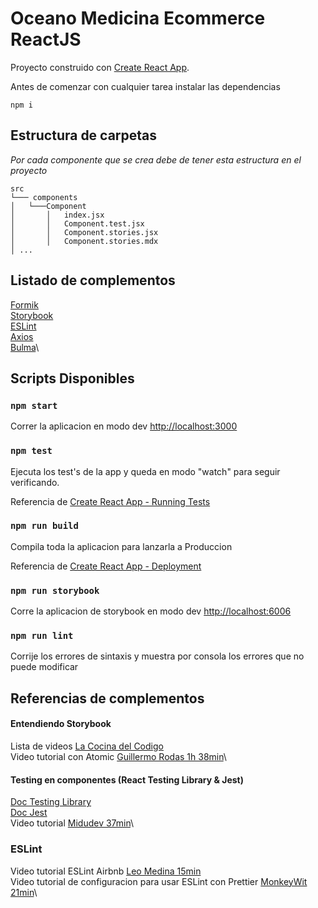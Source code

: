 # Oceano Medicina Ecommerce ReactJS

Proyecto construido con [Create React App](https://github.com/facebook/create-react-app).

Antes de comenzar con cualquier tarea instalar las dependencias

```console
npm i
```

## Estructura de carpetas
*Por cada componente que se crea debe de tener esta estructura en el proyecto*
```
src
└─── components
│   └───Component
│       │   index.jsx
│       │   Component.test.jsx
│       │   Component.stories.jsx
│       │   Component.stories.mdx
│ ...
```


## Listado de complementos
[Formik](https://formik.org/docs/overview)\
[Storybook](https://storybook.js.org/docs/react/get-started/introduction)\
[ESLint](https://eslint.org/docs/latest/user-guide/getting-started)\
[Axios](https://axios-http.com/docs/example)\
[Bulma](https://bulma.io/documentation/)\

## Scripts Disponibles

### `npm start`

Correr la aplicacion en modo dev [http://localhost:3000](http://localhost:3000)


### `npm test`

Ejecuta los test's de la app y queda en modo "watch" para seguir verificando.

Referencia de [Create React App - Running Tests](https://facebook.github.io/create-react-app/docs/running-tests)

### `npm run build`

Compila toda la aplicacion para lanzarla a Produccion

Referencia de [Create React App - Deployment](https://facebook.github.io/create-react-app/docs/deployment)

### `npm run storybook`

Corre la aplicacion de storybook en modo dev [http://localhost:6006](http://localhost:6006)

### `npm run lint`

Corrije los errores de sintaxis y muestra por consola los errores que no puede modificar

## Referencias de complementos

#### Entendiendo Storybook
Lista de videos [La Cocina del Codigo](https://www.youtube.com/watch?v=WgsaTWmzvFE&list=PLfWyZ8S-Xzeed53YOiAa1U5WUSA4cRxFQ)\
Video tutorial con Atomic [Guillermo Rodas 1h 38min](https://www.youtube.com/watch?v=zfxP2VvP_Dw)\

#### Testing en componentes (React Testing Library & Jest)
[Doc Testing Library](https://testing-library.com/)\
[Doc Jest](https://jestjs.io/docs/getting-started)\
Video tutorial [Midudev 37min](https://www.youtube.com/watch?v=KYjjtRgg_H0)\

### ESLint
Video tutorial ESLint Airbnb [Leo Medina 15min](https://www.youtube.com/watch?v=4Md0Rdekt78)\
Video tutorial de configuracion para usar ESLint con Prettier [MonkeyWit 21min](https://www.youtube.com/watch?v=1tYJqTDkvUQ)\
